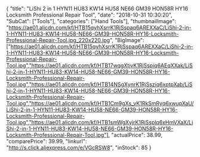 {
	"title": "LiShi 2 in 1 HYN11 HU83 KW14 HU58 NE66 GM39 HON58R HY16 Locksmith Professional Repair Tool",
	"date": "2018-10-31 10:30:20",
	"SubCat": ["Tools"],
	"categories": ["Hand Tools"],
	"thumbnailImage": "https://ae01.alicdn.com/kf/HTB15qyhXsrrK1RjSspaq6AREXXaC/LiShi-2-in-1-HYN11-HU83-KW14-HU58-NE66-GM39-HON58R-HY16-Locksmith-Professional-Repair-Tool.jpg_220x220.jpg",
	"BigImage": ["https://ae01.alicdn.com/kf/HTB15qyhXsrrK1RjSspaq6AREXXaC/LiShi-2-in-1-HYN11-HU83-KW14-HU58-NE66-GM39-HON58R-HY16-Locksmith-Professional-Repair-Tool.jpg","https://ae01.alicdn.com/kf/HTB17wqgXtjvK1RjSspiq6AEqXXak/LiShi-2-in-1-HYN11-HU83-KW14-HU58-NE66-GM39-HON58R-HY16-Locksmith-Professional-Repair-Tool.jpg","https://ae01.alicdn.com/kf/HTB14NSgXynrK1RjSsziq6xptpXab/LiShi-2-in-1-HYN11-HU83-KW14-HU58-NE66-GM39-HON58R-HY16-Locksmith-Professional-Repair-Tool.jpg","https://ae01.alicdn.com/kf/HTB1Cm9gXs_vK1RkSmRyq6xwupXaU/LiShi-2-in-1-HYN11-HU83-KW14-HU58-NE66-GM39-HON58R-HY16-Locksmith-Professional-Repair-Tool.jpg","https://ae01.alicdn.com/kf/HTB1smWgXyjrK1RjSsplq6xHmVXaX/LiShi-2-in-1-HYN11-HU83-KW14-HU58-NE66-GM39-HON58R-HY16-Locksmith-Professional-Repair-Tool.jpg"],
	"actualPrice": 38.99,
	"comparePrice": 39.99,
	"linkurl": "http://s.click.aliexpress.com/e/VGcRSW8",
	"inStock": 85
}
